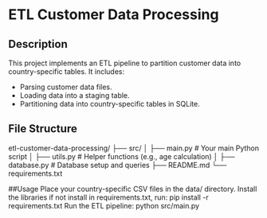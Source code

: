 # ETL Customer Data Processing

## Description
This project implements an ETL pipeline to partition customer data into country-specific tables. It includes:
- Parsing customer data files.
- Loading data into a staging table.
- Partitioning data into country-specific tables in SQLite.

## File Structure
etl-customer-data-processing/
├── src/
│   ├── main.py               # Your main Python script
│   ├── utils.py              # Helper functions (e.g., age calculation)
│   ├── database.py           # Database setup and queries
├── README.md
└── requirements.txt

##Usage
Place your country-specific CSV files in the data/ directory.
Install the libraries if not install in requirements.txt, run:
 pip install -r requirements.txt
Run the ETL pipeline:
 python src/main.py

